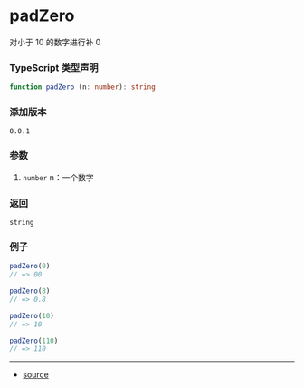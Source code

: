 # padZero

对小于 10 的数字进行补 0




### TypeScript 类型声明

```typescript
function padZero (n: number): string
```



### 添加版本

`0.0.1`



### 参数
1. `number` n：一个数字

   

### 返回

`string`



### 例子

```typescript
padZero(0)
// => 00

padZero(8)
// => 0.8

padZero(10)
// => 10

padZero(110)
// => 110
```


----

- [source](https://github.com/iius-l/iius-s/blob/main/src/common/padZero.ts)